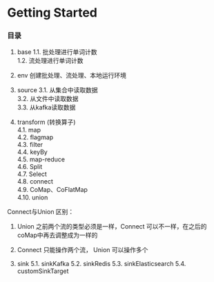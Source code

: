 # Getting Started

### 目录

1. base
   1.1. 批处理进行单词计数 <br/>
   1.2. 流处理进行单词计数

2. env
   创建批处理、流处理、本地运行环境 

3. source
    3.1. 从集合中读取数据 <br/>
    3.2. 从文件中读取数据 <br/>
    3.3. 从kafka读取数据 <br/>
    
4. transform (转换算子) <br/>
    4.1. map <br/>
    4.2. flagmap <br/>
    4.3. filter <br/>
    4.4. keyBy <br/>
    4.5. map-reduce <br/>
    4.6. Split <br/>
    4.7. Select <br/>
    4.8. connect <br/>
    4.9. CoMap、CoFlatMap <br/>
    4.10. union <br/>

Connect与Union 区别： 
1. Union 之前两个流的类型必须是一样，Connect 可以不一样，在之后的 coMap中再去调整成为一样的 <br/>
2. Connect 只能操作两个流， Union 可以操作多个

5. sink
    5.1. sinkKafka
    5.2. sinkRedis
    5.3. sinkElasticsearch
    5.4. customSinkTarget